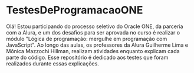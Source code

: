 # TestesDeProgramacaoONE
Olá! Estou participando do processo seletivo do Oracle ONE, da parceria com a Alura, e um dos desafios para ser aprovada no curso é realizar o módulo "Lógica de programação: mergulhe em programação com JavaScript". Ao longo das aulas, os professores da Alura Guilherme Lima e Mônica Mazzochi Hillman, realizam atividades enquanto explicam cada parte do código. Esse repositório é dedicado aos testes que foram realizados durante essas explicações.
